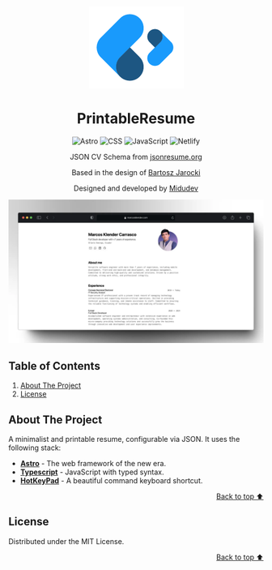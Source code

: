 <a id="readme-top"></a>

<div align="center">

![Midudev](/public/images/midulogo.png)

</div>

<h1 align="center">PrintableResume</h1>

<div align="center">

![Astro](https://img.shields.io/badge/Astro-0C1222?style=for-the-badge&logo=astro&logoColor=FDFDFE)
![CSS](https://img.shields.io/badge/CSS3-1572B6?style=for-the-badge&logo=css3&logoColor=white)
![JavaScript](https://img.shields.io/badge/JavaScript-323330?style=for-the-badge&logo=javascript&logoColor=F7DF1E)
![Netlify](https://img.shields.io/badge/Netlify-00C7B7?style=for-the-badge&logo=netlify&logoColor=white)

JSON CV Schema from [jsonresume.org](https://jsonresume.org/schema)

Based in the design of [Bartosz Jarocki](https://github.com/BartoszJarocki/cv)

Designed and developed by [Midudev](https://midu.dev/)

</div>

![Screenshot](/public/images/screenshot.webp)


## Table of Contents

  <ol>
    <li><a href="#about-the-project">About The Project</a></li>
    <li><a href="#license">License</a></li>
  </ol>


## About The Project

A minimalist and printable resume, configurable via JSON. It uses the following stack:

- [**Astro**](https://astro.build/) - The web framework of the new era.
- [**Typescript**](https://www.typescriptlang.org/) - JavaScript with typed syntax.
- [**HotKeyPad**](https://jsr.io/@jesubohr/hotkeypad) - A beautiful command keyboard shortcut.

<p align="right"><a href="#readme-top">Back to top ⬆️</a></p>


## License

Distributed under the MIT License.

<p align="right"><a href="#readme-top">Back to top ⬆️</a></p>
